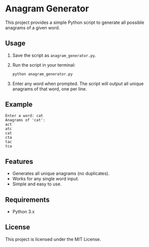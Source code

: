 # Anagram Generator

This project provides a simple Python script to generate all possible anagrams of a given word.

## Usage

1. Save the script as `anagram_generator.py`.
2. Run the script in your terminal:

   ```bash
   python anagram_generator.py
   ```

3. Enter any word when prompted. The script will output all unique anagrams of that word, one per line.

## Example

```
Enter a word: cat
Anagrams of 'cat':
act
atc
cat
cta
tac
tca
```

## Features

- Generates all unique anagrams (no duplicates).
- Works for any single word input.
- Simple and easy to use.

## Requirements

- Python 3.x

## License

This project is licensed under the MIT License.
